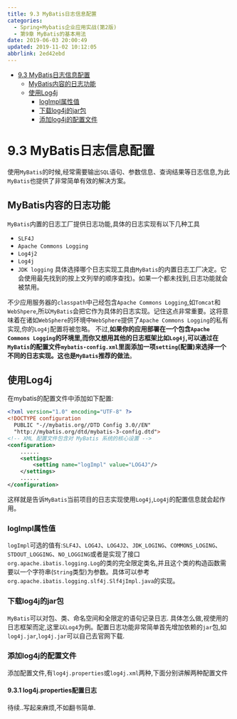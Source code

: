 ```yaml
---
title: 9.3 MyBatis日志信息配置
categories: 
  - Spring+Mybatis企业应用实战(第2版)
  - 第9章 MyBatis的基本用法
date: 2019-06-03 20:00:49
updated: 2019-11-02 10:12:05
abbrlink: 2ed42ebd
---
```

<div id='my_toc'>

- [9.3 MyBatis日志信息配置](/JavaReadingNotes/2ed42ebd/#9-3-MyBatis日志信息配置)
    - [MyBatis内容的日志功能](/JavaReadingNotes/2ed42ebd/#MyBatis内容的日志功能)
    - [使用Log4j](/JavaReadingNotes/2ed42ebd/#使用Log4j)
        - [logImpl属性值](/JavaReadingNotes/2ed42ebd/#logImpl属性值)
        - [下载log4j的jar包](/JavaReadingNotes/2ed42ebd/#下载log4j的jar包)
        - [添加log4j的配置文件](/JavaReadingNotes/2ed42ebd/#添加log4j的配置文件)

</div>
<!--more-->
<script>if (navigator.platform.toLowerCase() == 'win32'){document.getElementById('my_toc').style.display = 'none';}</script>

<!--end-->
# 9.3 MyBatis日志信息配置 #
使用`MyBatis`的时候,经常需要输出`SQL`语句、参数信息、查询结果等日志信息,为此`MyBatis`也提供了非常简单有效的解决方案。
## MyBatis内容的日志功能 ##
`MyBatis`内置的日志工厂提供日志功能,具体的日志实现有以下几种工具
- `SLF4J`
- `Apache Commons Logging`
- `Log4j2`
- `Log4j`
- `JDK logging`
具体选择哪个日志实现工具由`MyBatis`的内置日志工厂决定。它会使用最先找到的按上文列举的顺序查找)。如果一个都未找到,日志功能就会被禁用。

不少应用服务器的`classpath`中己经包含`Apache Commons Logging`,如`Tomcat`和`WebShpere`,所以`MyBatis`会把它作为具体的日志实现。记住这点非常重要。这将意味着在诸如`WebSphere`的环境中`WebSphere`提供了`Apache Commons Logging`的私有实现,你的`Log4j`配置将被忽略。
不过,**如果你的应用部署在一个包含`Apache Commons Logging`的环境里,而你又想用其他的日志框架比如`Log4j`,可以通过在`MyBatis`的配置文件`mybatis-config.xml`里面添加一项`setting`(配置)来选择一个不同的日志实现。这也是`MyBatis`推荐的做法**。
## 使用Log4j ##
在mybatis的配置文件中添加如下配置:
```xml
<?xml version="1.0" encoding="UTF-8" ?>
<!DOCTYPE configuration
  PUBLIC "-//mybatis.org//DTD Config 3.0//EN"
  "http://mybatis.org/dtd/mybatis-3-config.dtd">
<!-- XML 配置文件包含对 MyBatis 系统的核心设置 -->
<configuration>
    ......
    <settings>
        <setting name="logImpl" value="LOG4J"/>
    </settings>
    ......
</configuration>
```
这样就是告诉`MyBatis`当前项目的日志实现使用`Log4j`,`Log4j`的配置信息就会起作用。
### logImpl属性值 ###
`logImpl`可选的值有:`SLF4J`、`LOG4J`、`LOG4J2`、`JDK_LOGING`、`COMMONS_LOGING`、`STDOUT_LOGGING`、`NO_LOGGING`或者是实现了接口`org.apache.ibatis.logging.Log`的类的完全限定类名,并且这个类的构造函数需要以一个字符串(`String`类型)为参数。具体可以参考`org.apache.ibatis.logging.slf4j.Slf4jImpl.java`的实现。
### 下载log4j的jar包 ###
`MyBatis`可以对包、类、命名空间和全限定的语句记录日志.
具体怎么做,视使用的日志框架而定,这里以`Log4`为例。配置日志功能非常简单首先增加依赖的`jar`包,如`log4j.jar`,`log4j.jar`可以自己去官网下载.
### 添加log4j的配置文件 ###
添加配置文件,有`log4j.properties`或`log4j.xml`两种,下面分别讲解两种配置文件
#### 9.3.1 log4j.properties配置日志 ####
待续..写起来麻烦,不如翻书简单.

